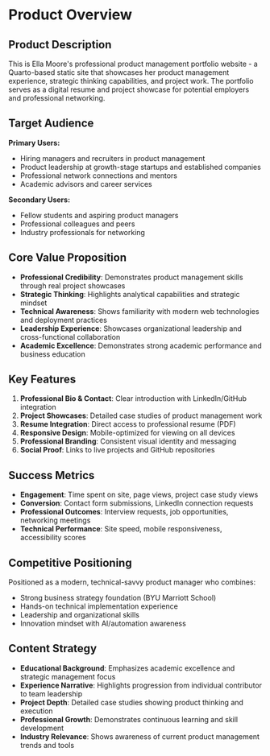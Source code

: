 # Product Overview

## Product Description
This is Ella Moore's professional product management portfolio website - a Quarto-based static site that showcases her product management experience, strategic thinking capabilities, and project work. The portfolio serves as a digital resume and project showcase for potential employers and professional networking.

## Target Audience
**Primary Users:**
- Hiring managers and recruiters in product management
- Product leadership at growth-stage startups and established companies
- Professional network connections and mentors
- Academic advisors and career services

**Secondary Users:**
- Fellow students and aspiring product managers
- Professional colleagues and peers
- Industry professionals for networking

## Core Value Proposition
- **Professional Credibility**: Demonstrates product management skills through real project showcases
- **Strategic Thinking**: Highlights analytical capabilities and strategic mindset
- **Technical Awareness**: Shows familiarity with modern web technologies and deployment practices
- **Leadership Experience**: Showcases organizational leadership and cross-functional collaboration
- **Academic Excellence**: Demonstrates strong academic performance and business education

## Key Features
1. **Professional Bio & Contact**: Clear introduction with LinkedIn/GitHub integration
2. **Project Showcases**: Detailed case studies of product management work
3. **Resume Integration**: Direct access to professional resume (PDF)
4. **Responsive Design**: Mobile-optimized for viewing on all devices
5. **Professional Branding**: Consistent visual identity and messaging
6. **Social Proof**: Links to live projects and GitHub repositories

## Success Metrics
- **Engagement**: Time spent on site, page views, project case study views
- **Conversion**: Contact form submissions, LinkedIn connection requests
- **Professional Outcomes**: Interview requests, job opportunities, networking meetings
- **Technical Performance**: Site speed, mobile responsiveness, accessibility scores

## Competitive Positioning
Positioned as a modern, technical-savvy product manager who combines:
- Strong business strategy foundation (BYU Marriott School)
- Hands-on technical implementation experience
- Leadership and organizational skills
- Innovation mindset with AI/automation awareness

## Content Strategy
- **Educational Background**: Emphasizes academic excellence and strategic management focus
- **Experience Narrative**: Highlights progression from individual contributor to team leadership
- **Project Depth**: Detailed case studies showing product thinking and execution
- **Professional Growth**: Demonstrates continuous learning and skill development
- **Industry Relevance**: Shows awareness of current product management trends and tools